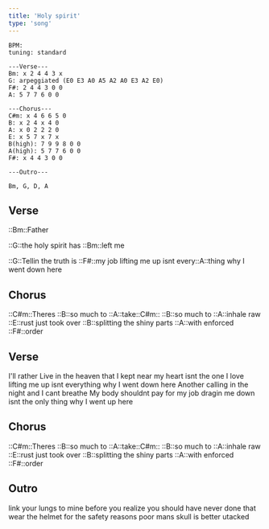 ```yaml
---
title: 'Holy spirit'
type: 'song'
---
```


```chords
BPM:
tuning: standard

---Verse---
Bm: x 2 4 4 3 x
G: arpeggiated (E0 E3 A0 A5 A2 A0 E3 A2 E0)
F#: 2 4 4 3 0 0
A: 5 7 7 6 0 0

---Chorus---
C#m: x 4 6 6 5 0
B: x 2 4 x 4 0
A: x 0 2 2 2 0
E: x 5 7 x 7 x
B(high): 7 9 9 8 0 0
A(high): 5 7 7 6 0 0
F#: x 4 4 3 0 0

---Outro---

Bm, G, D, A

```

## Verse

::Bm::Father

::G::the holy spirit has ::Bm::left me

::G::Tellin the truth is ::F#::my job
lifting me up isnt every::A::thing why I went down here

## Chorus

::C#m::Theres ::B::so much to ::A::take::C#m::
::B::so much to ::A::inhale raw
::E::rust just took over
::B::splitting the shiny parts
::A::with enforced ::F#::order

## Verse

I'll rather
Live in the heaven that I kept near
my heart isnt the one I love
lifting me up isnt everything why I went down here
Another
calling in the night and I cant breathe
My body shouldnt pay for my job
dragin me down isnt the only thing why I went up here

## Chorus

::C#m::Theres ::B::so much to ::A::take::C#m::
::B::so much to ::A::inhale raw
::E::rust just took over
::B::splitting the shiny parts
::A::with enforced ::F#::order

## Outro

link your lungs to mine before
you realize you should have never done that
wear the helmet for the safety reasons
poor mans skull is better utacked
